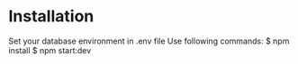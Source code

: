 # Installation
Set your database environment in .env file
Use following commands:
$ npm install
$ npm start:dev

